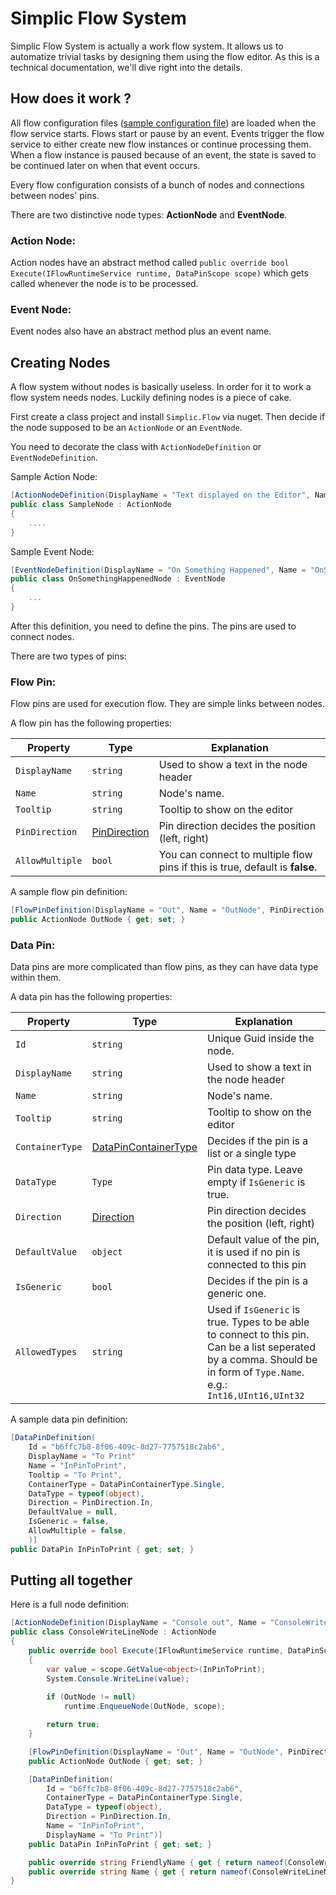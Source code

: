# Simplic Flow System

Simplic Flow System is actually a work flow system. It allows us to automatize trivial tasks by designing them using the flow editor. As this is a technical documentation, we'll dive right into the details.

## How does it work ?
All flow configuration files ([sample configuration file](sample_configuration.md)) are loaded when the flow service starts. Flows start or pause by an event. Events trigger the flow service to either create new flow instances or continue processing them. When a flow instance is paused because of an event, the state is saved to be continued later on when that event occurs.

Every flow configuration consists of a bunch of nodes and connections between nodes' pins. 

There are two distinctive node types: **ActionNode** and **EventNode**.

### Action Node:
Action nodes have an abstract method called `public override bool Execute(IFlowRuntimeService runtime, DataPinScope scope)` 
which gets called whenever the node is to be processed.

### Event Node:
Event nodes also have an abstract method plus an event name.

## Creating Nodes
A flow system without nodes is basically useless. In order for it to work a flow system needs nodes. Luckily defining nodes is a piece of cake.

First create a class project and install `Simplic.Flow` via nuget. Then decide if the node supposed to be an `ActionNode` or an `EventNode`.

You need to decorate the class with `ActionNodeDefinition` or `EventNodeDefinition`. 

Sample Action Node:

```csharp
[ActionNodeDefinition(DisplayName = "Text displayed on the Editor", Name = "NameoftheNode", Category = "This will be used to show this node under the right list on the Editor")]
public class SampleNode : ActionNode
{
    ....
}
```

Sample Event Node:
```csharp
[EventNodeDefinition(DisplayName = "On Something Happened", Name = "OnSomethingHappenedNode", EventName = "OnSomethingHappened", Category = "IO")]
public class OnSomethingHappenedNode : EventNode
{
    ... 
}
```

After this definition, you need to define the pins. The pins are used to connect nodes. 

There are two types of pins:

### Flow Pin:
Flow pins are used for execution flow. They are simple links between nodes. 

A flow pin has the following properties:

Property | Type |  Explanation
--- | --- | ---
`DisplayName` | `string` | Used to show a text in the node header
`Name` | `string` | Node's name.  
`Tooltip` | `string` | Tooltip to show on the editor
`PinDirection` | [PinDirection](pin_direction.md) | Pin direction decides the position (left, right) 
`AllowMultiple` | `bool` | You can connect to multiple flow pins if this is true, default is **false**.

A sample flow pin definition:
```csharp
[FlowPinDefinition(DisplayName = "Out", Name = "OutNode", PinDirection = PinDirection.Out, AllowMultiple = false)]
public ActionNode OutNode { get; set; }
```


### Data Pin:
Data pins are more complicated than flow pins, as they can have data type within them. 

A data pin has the following properties:

Property | Type |  Explanation
--- | --- | ---
`Id` | `string` | Unique Guid inside the node.
`DisplayName` | `string` | Used to show a text in the node header
`Name` | `string` | Node's name.  
`Tooltip` | `string` | Tooltip to show on the editor
`ContainerType` | [DataPinContainerType](data_pin_container_type.md) | Decides if the pin is a list or a single type
`DataType` | `Type` | Pin data type. Leave empty if `IsGeneric` is true.
`Direction` | [Direction](pin_direction.md) | Pin direction decides the position (left, right) 
`DefaultValue` | `object` | Default value of the pin, it is used if  no  pin is connected to this pin
`IsGeneric` | `bool` | Decides if the pin is a generic one. 
`AllowedTypes` | `string` | Used if `IsGeneric` is true. Types to be able to connect to this pin. Can be a list seperated by a comma. Should be in form of `Type.Name`.  e.g.: `Int16,UInt16,UInt32`

A sample data pin definition:

```csharp
[DataPinDefinition(
    Id = "b6ffc7b8-8f06-409c-8d27-7757518c2ab6", 
    DisplayName = "To Print"
    Name = "InPinToPrint",
    Tooltip = "To Print",
    ContainerType = DataPinContainerType.Single, 
    DataType = typeof(object),
    Direction = PinDirection.In, 
    DefaultValue = null,
    IsGeneric = false,
    AllowMultiple = false,
    )]
public DataPin InPinToPrint { get; set; }
```

## Putting all together

Here is a full node definition:

```csharp
[ActionNodeDefinition(DisplayName = "Console out", Name = "ConsoleWriteLineNode", Category = "Common")]
public class ConsoleWriteLineNode : ActionNode
{
    public override bool Execute(IFlowRuntimeService runtime, DataPinScope scope)
    {
        var value = scope.GetValue<object>(InPinToPrint);
        System.Console.WriteLine(value);
            
        if (OutNode != null)
            runtime.EnqueueNode(OutNode, scope);

        return true;
    }

    [FlowPinDefinition(DisplayName = "Out", Name = "OutNode", PinDirection = PinDirection.Out)]
    public ActionNode OutNode { get; set; }

    [DataPinDefinition(
        Id = "b6ffc7b8-8f06-409c-8d27-7757518c2ab6", 
        ContainerType = DataPinContainerType.Single, 
        DataType = typeof(object), 
        Direction = PinDirection.In, 
        Name = "InPinToPrint",
        DisplayName = "To Print")]
    public DataPin InPinToPrint { get; set; }

    public override string FriendlyName { get { return nameof(ConsoleWriteLineNode); } }
    public override string Name { get { return nameof(ConsoleWriteLineNode); } }        
}
```